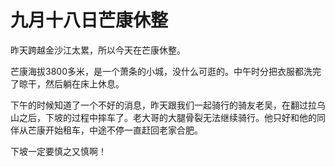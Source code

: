 # 九月十八日芒康休整

昨天跨越金沙江太累，所以今天在芒康休整。

芒康海拔3800多米，是一个萧条的小城，没什么可逛的。中午时分把衣服都洗完了晾干，然后躺在床上休息。

下午的时候知道了一个不好的消息，昨天跟我们一起骑行的骑友老吴，在翻过拉乌山之后，下坡的过程中摔车了。老大哥的大腿骨裂无法继续骑行。他只好和他的同伴从芒康开始租车，中途不停一直赶回老家合肥。

下坡一定要慎之又慎啊！
